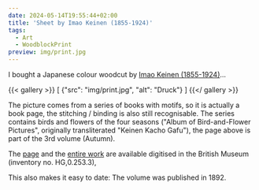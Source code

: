```yaml
---
date: 2024-05-14T19:55:44+02:00
title: 'Sheet by Imao Keinen (1855-1924)'
tags:
  - Art
  - WoodblockPrint
preview: img/print.jpg
---
```


I bought a Japanese colour woodcut by [Imao Keinen (1855-1924)](https://de.wikipedia.org/wiki/Imao_Keinen)...
<!--more-->

{{< gallery >}}
[
  {"src": "img/print.jpg", "alt": "Druck"}
]
{{</ gallery >}}

The picture comes from a series of books with motifs, so it is actually a book page, the stitching / binding is also still recognisable. The series contains birds and flowers of the four seasons ("Album of Bird-and-Flower Pictures", originally transliterated "Keinen Kacho Gafu"), the page above is part of the 3rd volume (Autumn).

The [page](https://www.britishmuseum.org/collection/image/1613213177) and the [entire work](https://www.britishmuseum.org/collection/object/A_HG-0-253-3) are available digitised in the British Museum (inventory no. HG,0.253.3),

This also makes it easy to date: The volume was published in 1892.
